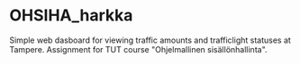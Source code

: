 # OHSIHA_harkka
Simple web dasboard for viewing traffic amounts and trafficlight statuses at Tampere. Assignment for TUT course "Ohjelmallinen sisällönhallinta".

